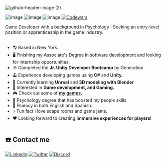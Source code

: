 
![github-header-image (2)](https://github.com/ligomezm/ligomezm/assets/83715511/3eb6f65e-b398-4ca6-83aa-a630b997fb77)

![image](https://img.shields.io/badge/Unity-100000?style=for-the-badge&logo=unity&logoColor=white)
![image](https://img.shields.io/badge/C%23-239120?style=for-the-badge&logo=c-sharp&logoColor=white)
![image](https://img.shields.io/badge/Python-FFD43B?style=for-the-badge&logo=python&logoColor=blue)
[![Codewars](https://img.shields.io/badge/Codewars-B1361E?style=for-the-badge&logo=Codewars&logoColor=white)](https://www.codewars.com/users/ligomezm)

Game Developer with a background in Psychology | Seeking an entry-level position or apprenticeship in the game industry.
<br><br />
- :earth_americas: Based in New York.
- :desktop_computer: Finishing my Associate's Degree in software development and looking for internship opportunities.
- :pinata: Completed the **Jr. Unity Developer Bootcamp** by Generation
- :joystick: Experience developing games using **C#** and **Unity.**
- :open_book: Currently learning **Unreal** and **3D modeling with Blender**
- :yellow_heart: Interested in **Game development, and Gaming.** 
- :video_game:  Check out some of **[my games](https://ligomezm.itch.io).** 
- :brain: Psychology degree that has boosted my people skills.
- :mega: Fluency in both English and Spanish.
- ⚡ Fun fact I love scape rooms and game jams. 
- ♥  Looking forward to creating **immersive experiences for players!**
<br><br />

## :telephone: Contact me
[![Linkedin](https://img.shields.io/badge/LinkedIn-0077B5?style=for-the-badge&logo=linkedin&logoColor=white)](https://www.linkedin.com/in/ligomezm/)
[![Twitter](https://img.shields.io/badge/Twitter-1DA1F2?style=for-the-badge&logo=twitter&logoColor=white)](https://twitter.com/ligomezm)
[![Discord](https://img.shields.io/badge/Discord-5865F2?style=for-the-badge&logo=discord&logoColor=white)](https://discordapp.com/users/Liliana#0565)






